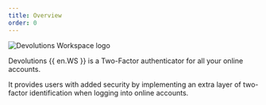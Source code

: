 ```yaml
---
title: Overview
order: 0
---
```

![Devolutions Workspace logo](https://webdevolutions.blob.core.windows.net/images/projects/workspace/logos/workspace-color-shadow.svg)

Devolutions {{ en.WS }} is a Two-Factor authenticator for all your online accounts.  

It provides users with added security by implementing an extra layer of two-factor identification when logging into online accounts. 